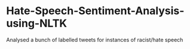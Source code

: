 # Hate-Speech-Sentiment-Analysis-using-NLTK
Analysed a bunch of labelled tweets for instances of racist/hate speech 
